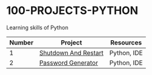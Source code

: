 # 100-PROJECTS-PYTHON
Learning skills of Python

Number | Project      | Resources
------ | ------------- |-------------------------------
1 | [Shutdown And Restart](https://github.com/Gonzabriolotti/100-Projects-Python/blob/main/Shutdown%20and%20Restart.py) |Python, IDE
2 | [Password Generator](https://github.com/Gonzabriolotti/100-Projects-Python/blob/main/Random%20Password.py) |Python, IDE
